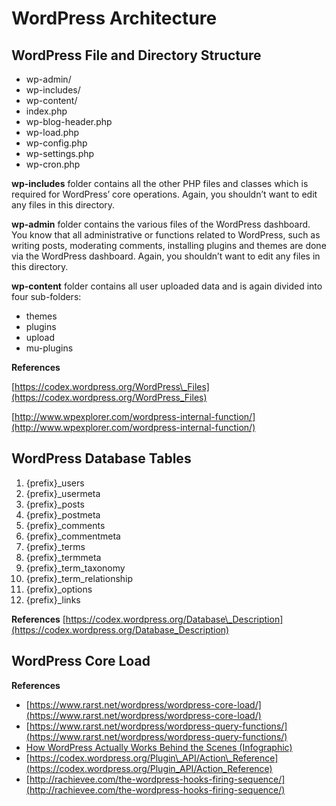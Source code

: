 # **WordPress Architecture**

## **WordPress File and Directory Structure**

* wp-admin/
* wp-includes/
* wp-content/
* index.php
* wp-blog-header.php
* wp-load.php
* wp-config.php
* wp-settings.php
* wp-cron.php

**wp-includes** folder contains all the other PHP files and classes which is required for WordPress’ core operations. Again, you shouldn’t want to edit any files in this directory.

**wp-admin** folder contains the various files of the WordPress dashboard. You know that all administrative or functions related to WordPress, such as writing posts, moderating comments, installing plugins and themes are done via the WordPress dashboard. Again, you shouldn’t want to edit any files in this directory.

**wp-content** folder contains all user uploaded data and is again divided into four sub-folders:

* themes
* plugins
* upload
* mu-plugins

**References**

[https://codex.wordpress.org/WordPress\_Files](https://codex.wordpress.org/WordPress_Files)

[http://www.wpexplorer.com/wordpress-internal-function/](http://www.wpexplorer.com/wordpress-internal-function/)

## **WordPress Database Tables**

1. {prefix}\_users
2. {prefix}\_usermeta
3. {prefix}\_posts
4. {prefix}\_postmeta
5. {prefix}\_comments
6. {prefix}\_commentmeta
7. {prefix}\_terms
8. {prefix}\_termmeta
9. {prefix}\_term\_taxonomy
10. {prefix}\_term\_relationship
11. {prefix}\_options
12. {prefix}\_links

**References** [https://codex.wordpress.org/Database\_Description](https://codex.wordpress.org/Database_Description)

## **WordPress Core Load**

**References**

* [https://www.rarst.net/wordpress/wordpress-core-load/](https://www.rarst.net/wordpress/wordpress-core-load/)
* [https://www.rarst.net/wordpress/wordpress-query-functions/](https://www.rarst.net/wordpress/wordpress-query-functions/)
* [How WordPress Actually Works Behind the Scenes \(Infographic\)](http://www.wpbeginner.com/wp-tutorials/how-wordpress-actually-works-behind-the-scenes-infographic/?display=wide)
* [https://codex.wordpress.org/Plugin\_API/Action\_Reference](https://codex.wordpress.org/Plugin_API/Action_Reference)
* [http://rachievee.com/the-wordpress-hooks-firing-sequence/](http://rachievee.com/the-wordpress-hooks-firing-sequence/)



